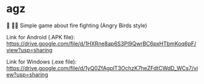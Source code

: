 # agz
 🚒 👨‍🚒 Simple game about fire fighting (Angry Birds style) 
 
 Link for Android (.APK file): https://drive.google.com/file/d/1HXRne8ap6S3Pl9QwrBC6pxHTbmKoq6pF/view?usp=sharing
	
 Link for Windows (.exe file): https://drive.google.com/file/d/1yQ0ZfAgplT3OchzK7heZFdtCWdD_WCs7/view?usp=sharing
